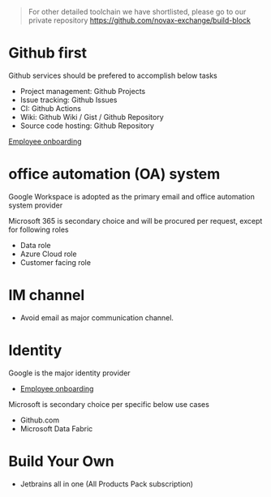> For other detailed toolchain we have shortlisted, please go to our private repository https://github.com/novax-exchange/build-block
# Github first
Github services should be prefered to accomplish below tasks
- Project management: Github Projects
- Issue tracking: Github Issues
- CI: Github Actions
- Wiki: Github Wiki / Gist / Github Repository
- Source code hosting: Github Repository

[Employee onboarding](https://github.com/novax-exchange/HCM/blob/main/onboarding/github.md)


# office automation (OA) system
Google Workspace is adopted as the primary email and office automation system provider

Microsoft 365 is secondary choice and will be procured per request, except for following roles
- Data role
- Azure Cloud role
- Customer facing role

# IM channel 
- Avoid email as major communication channel.


# Identity
Google is the major identity provider
- [Employee onboarding](https://github.com/novax-exchange/HCM/blob/main/onboarding/google.md)

Microsoft is secondary choice per specific below use cases
- Github.com
- Microsoft Data Fabric


# Build Your Own
- Jetbrains all in one (All Products Pack subscription)


